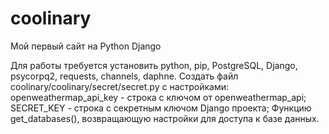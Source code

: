 # coolinary

Мой первый сайт на Python Django

Для работы требуется установить python, pip, PostgreSQL, Django, psycorpq2, requests, channels, daphne.
Создать файл coolinary/coolinary/secret/secret.py с настройками:
openweathermap_api_key - строка с ключом от openweathermap_api;
SECRET_KEY - строка с секретным ключом Django проекта;
Функцию get_databases(), возвращающую настройки для доступа к базе данных.